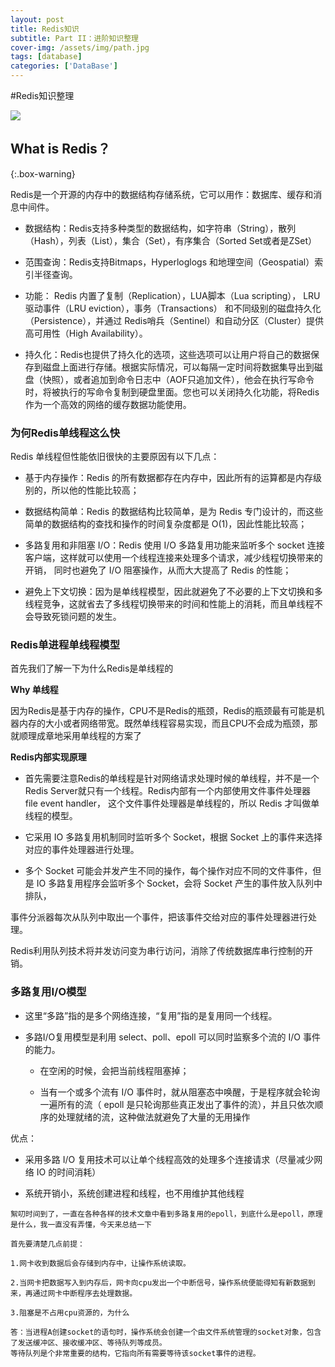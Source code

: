```yaml
---
layout: post
title: Redis知识
subtitle: Part II：进阶知识整理
cover-img: /assets/img/path.jpg
tags: [database]
categories: ['DataBase']
---
```


#Redis知识整理


![](https://camo.githubusercontent.com/3031099b909e058d06f41e4257c95972888c9c18/68747470733a2f2f7777772e6c677374617469632e636f6d2f692f696d616765322f4d30312f38412f43412f43676f42356c31347258534148464d634141464b6564497a3061303837372e706e67)


## What is Redis？

{:.box-warning}

Redis是一个开源的内存中的数据结构存储系统，它可以用作：数据库、缓存和消息中间件。


* 数据结构：Redis支持多种类型的数据结构，如字符串（String），散列（Hash），列表（List），集合（Set），有序集合（Sorted Set或者是ZSet）


* 范围查询：Redis支持Bitmaps，Hyperloglogs 和地理空间（Geospatial）索引半径查询。


* 功能： Redis 内置了复制（Replication），LUA脚本（Lua scripting）， LRU驱动事件（LRU eviction），事务（Transactions） 和不同级别的磁盘持久化（Persistence），并通过 Redis哨兵（Sentinel）和自动分区（Cluster）提供高可用性（High Availability）。


* 持久化：Redis也提供了持久化的选项，这些选项可以让用户将自己的数据保存到磁盘上面进行存储。根据实际情况，可以每隔一定时间将数据集导出到磁盘（快照），或者追加到命令日志中（AOF只追加文件），他会在执行写命令时，将被执行的写命令复制到硬盘里面。您也可以关闭持久化功能，将Redis作为一个高效的网络的缓存数据功能使用。




### 为何Redis单线程这么快


Redis 单线程但性能依旧很快的主要原因有以下几点：

- 基于内存操作：Redis 的所有数据都存在内存中，因此所有的运算都是内存级别的，所以他的性能比较高；

- 数据结构简单：Redis 的数据结构比较简单，是为 Redis 专门设计的，而这些简单的数据结构的查找和操作的时间复杂度都是 O(1)，因此性能比较高；

- 多路复用和非阻塞 I/O：Redis 使用 I/O 多路复用功能来监听多个 socket 连接客户端，这样就可以使用一个线程连接来处理多个请求，减少线程切换带来的开销，
同时也避免了 I/O 阻塞操作，从而大大提高了 Redis 的性能；

- 避免上下文切换：因为是单线程模型，因此就避免了不必要的上下文切换和多线程竞争，这就省去了多线程切换带来的时间和性能上的消耗，而且单线程不会导致死锁问题的发生。

  
  
  
### Redis单进程单线程模型


首先我们了解一下为什么Redis是单线程的

**Why 单线程**

因为Redis是基于内存的操作，CPU不是Redis的瓶颈，Redis的瓶颈最有可能是机器内存的大小或者网络带宽。既然单线程容易实现，而且CPU不会成为瓶颈，那就顺理成章地采用单线程的方案了


**Redis内部实现原理**

- 首先需要注意Redis的单线程是针对网络请求处理时候的单线程，并不是一个Redis Server就只有一个线程。Redis内部有一个内部使用文件事件处理器 file event handler，
这个文件事件处理器是单线程的，所以 Redis 才叫做单线程的模型。

- 它采用 IO 多路复用机制同时监听多个 Socket，根据 Socket 上的事件来选择对应的事件处理器进行处理。

- 多个 Socket 可能会并发产生不同的操作，每个操作对应不同的文件事件，但是 IO 多路复用程序会监听多个 Socket，会将 Socket 产生的事件放入队列中排队，

事件分派器每次从队列中取出一个事件，把该事件交给对应的事件处理器进行处理。

  Redis利用队列技术将并发访问变为串行访问，消除了传统数据库串行控制的开销。





### 多路复用I/O模型


* 这里“多路”指的是多个网络连接，“复用”指的是复用同一个线程。

* 多路I/O复用模型是利用 select、poll、epoll 可以同时监察多个流的 I/O 事件的能力。

  - 在空闲的时候，会把当前线程阻塞掉；

  - 当有一个或多个流有 I/O 事件时，就从阻塞态中唤醒，于是程序就会轮询一遍所有的流（
epoll 是只轮询那些真正发出了事件的流），并且只依次顺序的处理就绪的流，这种做法就避免了大量的无用操作
  
  
优点：

 - 采用多路 I/O 复用技术可以让单个线程高效的处理多个连接请求（尽量减少网络 IO 的时间消耗）
 
 - 系统开销小，系统创建进程和线程，也不用维护其他线程
 
```
絮叨时间到了，一直在各种各样的技术文章中看到多路复用的epoll，到底什么是epoll，原理是什么，我一直没有弄懂，今天来总结一下

首先要清楚几点前提：

1.网卡收到数据后会存储到内存中，让操作系统读取。

2.当网卡把数据写入到内存后，网卡向cpu发出一个中断信号，操作系统便能得知有新数据到来，再通过网卡中断程序去处理数据。

3.阻塞是不占用cpu资源的，为什么

答：当进程A创建socket的语句时，操作系统会创建一个由文件系统管理的socket对象，包含了发送缓冲区、接收缓冲区、等待队列等成员。
等待队列是个非常重要的结构，它指向所有需要等待该socket事件的进程。

```
